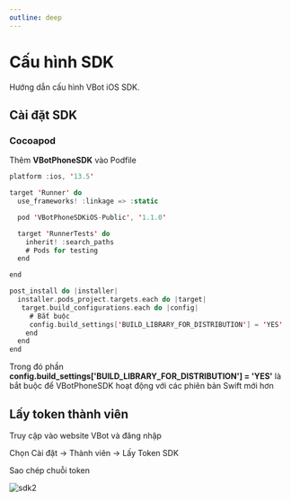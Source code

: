 ```yaml
---
outline: deep
---
```


# Cấu hình SDK

Hướng dẫn cấu hình VBot iOS SDK.

## Cài đặt SDK

### Cocoapod

Thêm **VBotPhoneSDK** vào Podfile

```swift
platform :ios, '13.5'

target 'Runner' do
  use_frameworks! :linkage => :static

  pod 'VBotPhoneSDKiOS-Public', '1.1.0'

  target 'RunnerTests' do
    inherit! :search_paths
    # Pods for testing
  end

end

post_install do |installer|
  installer.pods_project.targets.each do |target|
   target.build_configurations.each do |config|
     # Bắt buộc
     config.build_settings['BUILD_LIBRARY_FOR_DISTRIBUTION'] = 'YES'
    end
  end
end
```

Trong đó phần **config.build_settings['BUILD_LIBRARY_FOR_DISTRIBUTION'] = 'YES'** là bắt buộc để VBotPhoneSDK hoạt động với các phiên bản Swift mới hơn

## Lấy token thành viên

Truy cập vào website VBot và đăng nhập

Chọn <span class="highlight-text"> Cài đặt </span> → <span class="highlight-text"> Thành viên </span> → <span class="highlight-text"> Lấy Token SDK </span>

Sao chép chuỗi token

![sdk2](/iOSSDK/sdk2.png)
